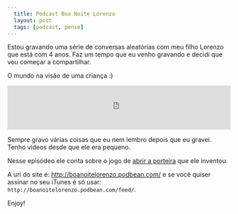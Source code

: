 ```yaml
---
  title: Podcast Boa Noite Lorenzo
  layout: post
  tags: [podcast, pense]
---
```



Estou gravando uma série de conversas aleatórias com meu filho Lorenzo que está
com 4 anos. Faz um tempo que eu venho gravando e decidi que vou começar a
compartilhar.

O mundo na visão de uma criança :)

<iframe id="audio_iframe"
src="http://www.podbean.com/media/player/8nbxk-5caa3c?from=yiiadmin&skin=7&postId=6072892&download=0&share=1&fonts=Helvetica&auto=0"
height="100" width="100%" frameborder="0" scrolling="no"
data-name="pb-iframe-player"></iframe>

Sempre gravo várias coisas que eu nem lembro depois que eu gravei. Tenho vídeos
desde que ele era pequeno.

Nesse episódeo ele conta sobre o jogo de [abrir a porteira](https://www.youtube.com/watch?v=KftW79L-_x8) que ele inventou.


A url do site é: http://boanoitelorenzo.podbean.com/ e se você quiser assinar
no seu iTunes é só usar: `http://boanoitelorenzo.podbean.com/feed/`.

Enjoy!